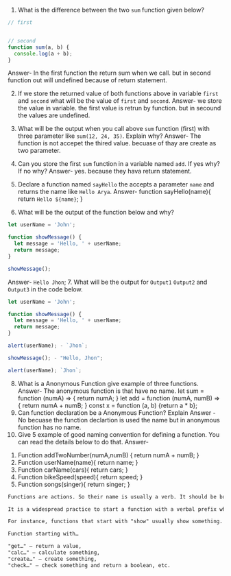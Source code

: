 1. What is the difference between the two `sum` function given below?

```js
// first


// second
function sum(a, b) {
  console.log(a + b);
}
```
Answer- In the first function the return sum when we call. but in second function out will undefined because of return statement.  

2. If we store the returned value of both functions above in variable `first` and `second` what will be the value of `first` and `second`.
Answer- we store the value in variable. the first value is retrun by function. but in secound the values are undefined.

3. What will be the output when you call above `sum` function (first) with three parameter like `sum(12, 24, 35)`. Explain why?
Answer- The function is not accepet the thired value. becuase of thay are create as two parameter.
4. Can you store the first `sum` function in a variable named `add`. If yes why? If no why?
Answer- yes. because they hava return statement.
5. Declare a function named `sayHello` the accepts a parameter `name` and returns the name like `Hello Arya`.
Answer- function sayHello(name){
          return `Hello ${name}`;
        }
6. What will be the output of the function below and why?

```js
let userName = 'John';

function showMessage() {
  let message = 'Hello, ' + userName;
  return message;
}

showMessage();
```
Answer- `Hello Jhon`;
7. What will be the output for `Output1` `Output2` and `Output3` in the code below.

```js
let userName = 'John';

function showMessage() {
  let message = 'Hello, ' + userName;
  return message;
}

alert(userName); - `Jhon`;

showMessage(); - "Hello, Jhon"; 

alert(userName); `Jhon`;
```

8. What is a Anonymous Function give example of three functions.
Answer- The anonymous function is that have no name. 
let sum = function (numA) => {
  return numA;
}
let add = function (numA, numB) => {
  return numA + numB;
}
const x = function (a, b) {return a * b};
9. Can function declaration be a Anonymous Function? Explain
Answer - No becuase the function declartion is used the name but in anonymous function has no name.
10. Give 5 example of good naming convention for defining a function. You can read the details below to do that.
Answer- 
1) Function addTwoNumber(numA,numB) {
  return numA + numB;
}
2) Function userName(name){
  return name;
}
3) Function carName(cars){
  return cars;
}
4) Function bikeSpeed(speed){
  return speed;
} 
5) Function songs(singer){
  return singer;
}
```md
Functions are actions. So their name is usually a verb. It should be brief, as accurate as possible and describe what the function does, so that someone reading the code gets an indication of what the function does.

It is a widespread practice to start a function with a verbal prefix which vaguely describes the action. There must be an agreement within the team on the meaning of the prefixes.

For instance, functions that start with "show" usually show something.

Function starting with…

"get…" – return a value,
"calc…" – calculate something,
"create…" – create something,
"check…" – check something and return a boolean, etc.
```
